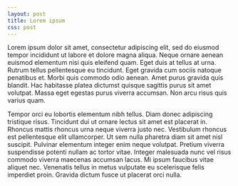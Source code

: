 ```yaml
---
layout: post
title: Lorem ipsum
css: post
---
```

Lorem ipsum dolor sit amet, consectetur adipiscing elit, sed do eiusmod tempor incididunt ut labore et dolore magna aliqua. Neque ornare aenean euismod elementum nisi quis eleifend quam. Eget duis at tellus at urna. Rutrum tellus pellentesque eu tincidunt. Eget gravida cum sociis natoque penatibus et. Morbi quis commodo odio aenean. Amet purus gravida quis blandit. Hac habitasse platea dictumst quisque sagittis purus sit amet volutpat. Massa eget egestas purus viverra accumsan. Non arcu risus quis varius quam.

Tempor orci eu lobortis elementum nibh tellus. Diam donec adipiscing tristique risus. Tincidunt dui ut ornare lectus sit amet est placerat in. Rhoncus mattis rhoncus urna neque viverra justo nec. Vestibulum rhoncus est pellentesque elit ullamcorper. Ut sem nulla pharetra diam sit amet nisl suscipit. Pulvinar elementum integer enim neque volutpat. Pretium viverra suspendisse potenti nullam ac tortor vitae. Integer malesuada nunc vel risus commodo viverra maecenas accumsan lacus. Mi ipsum faucibus vitae aliquet nec. Venenatis tellus in metus vulputate eu scelerisque felis imperdiet proin. Gravida dictum fusce ut placerat orci nulla.